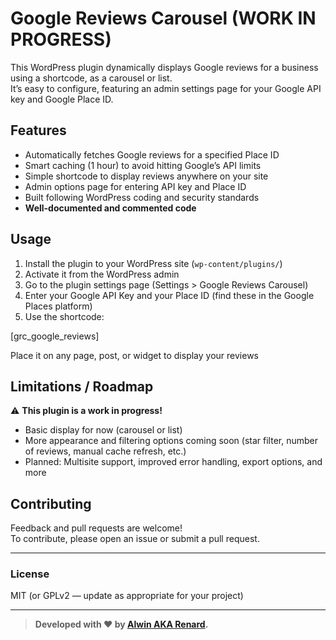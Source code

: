 # Google Reviews Carousel (WORK IN PROGRESS)

This WordPress plugin dynamically displays Google reviews for a business using a shortcode, as a carousel or list.  
It’s easy to configure, featuring an admin settings page for your Google API key and Google Place ID.

## Features

- Automatically fetches Google reviews for a specified Place ID
- Smart caching (1 hour) to avoid hitting Google’s API limits
- Simple shortcode to display reviews anywhere on your site
- Admin options page for entering API key and Place ID
- Built following WordPress coding and security standards
- **Well-documented and commented code**

## Usage

1. Install the plugin to your WordPress site (`wp-content/plugins/`)
2. Activate it from the WordPress admin
3. Go to the plugin settings page (Settings > Google Reviews Carousel)
4. Enter your Google API Key and your Place ID (find these in the Google Places platform)
5. Use the shortcode:  

[grc_google_reviews]

Place it on any page, post, or widget to display your reviews

## Limitations / Roadmap

⚠️ **This plugin is a work in progress!**
- Basic display for now (carousel or list)
- More appearance and filtering options coming soon (star filter, number of reviews, manual cache refresh, etc.)
- Planned: Multisite support, improved error handling, export options, and more

## Contributing

Feedback and pull requests are welcome!  
To contribute, please open an issue or submit a pull request.

---

### License

MIT (or GPLv2 — update as appropriate for your project)

---

> **Developed with ❤️ by [Alwin AKA Renard]([https://github.com/Alwin-B-UIUX-Dev).** 
